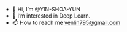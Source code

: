 - 👋 Hi, I’m @YIN-SHOA-YUN
- 👀 I’m interested in Deep Learn.
- 📫 How to reach me venlin795@gmail.com

<!---
YIN-SHOA-YUN/YIN-SHOA-YUN is a ✨ special ✨ repository because its `README.md` (this file) appears on your GitHub profile.
You can click the Preview link to take a look at your changes.
--->
